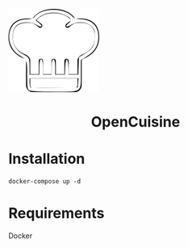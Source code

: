 ![OpenCuisine.png](https://github.com/alexmichaelkeith/OpenCuisine/blob/main/icon.png)
<h1 align="center">
OpenCuisine


# Installation


```shell
docker-compose up -d
```
# Requirements
Docker

